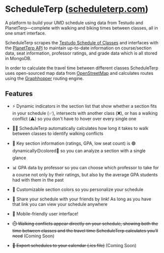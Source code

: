 # ScheduleTerp ([scheduleterp.com](https://scheduleterp.com))

A platform to build your UMD schedule using data from Testudo and PlanetTerp—complete with walking and biking times between classes, all in one smart interface.

ScheduleTerp scrapes the [Testudo Schedule of Classes](https://app.testudo.umd.edu/soc/) and interfaces with the [PlanetTerp API](https://planetterp.com/api/) to maintain up-to-date information on course/section data, seat information, professor ratings, and grade data which is all stored in MongoDB.

In order to calculate the travel time between different classes ScheduleTerp uses open-sourced map data from [OpenStreetMap](https://www.openstreetmap.org/) and calculates routes using the [Graphhopper](https://github.com/graphhopper/graphhopper) routing engine.

## Features
- ⚡ Dynamic indicators in the section list that show whether a section fits in your schedule (✅), intersects with another class (❌), or has a walking conflict (⚠️) so you don't have to hover over every single one

- 🚶‍♂️ ScheduleTerp automatically calculates how long it takes to walk between classes to identify walking conflicts

- 👀 Key section information (ratings, GPA, low seat count) is 🟢dynamically🟡colored🔴 so you can analyze a section with a single glance

- 📊 GPA data by professor so you can choose which professor to take for a course not only by their ratings, but also by the average GPA students had with them in the past

- 🌈 Customizable section colors so you personalize your schedule

- 🔗 Share your schedule with your friends by link! As long as you have that link you can view your schedule anywhere

- 📱 Mobile-friendly user interface!

- ~~⏱️ Walking conflicts appear directly on your schedule, showing both the time between classes and the travel time ScheduleTerp calculates you’ll need~~ (Coming Soon)

- ~~📅 Export schedules to your calendar (.ics file)~~ (Coming Soon)

